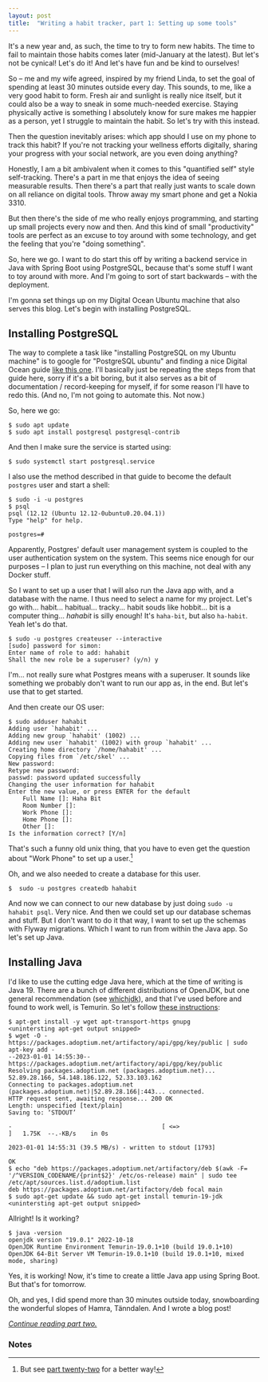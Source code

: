 ```yaml
---
layout: post
title:  "Writing a habit tracker, part 1: Setting up some tools"
---
```


It's a new year and, as such, the time to try to form new habits. The time to fail to maintain those habits comes later (mid-January at the latest). But let's not be cynical! Let's do it! And let's have fun and be kind to ourselves! 

So – me and my wife agreed, inspired by my friend Linda, to set the goal of spending at least 30 minutes outside every day. This sounds, to me, like a very good habit to form. Fresh air and sunlight is really nice itself, but it could also be a way to sneak in some much-needed exercise. Staying physically active is something I absolutely know for sure makes me happier as a person, yet I struggle to maintain the habit. So let's try with this instead. 

Then the question inevitably arises: which app should I use on my phone to track this habit? If you're not tracking your wellness efforts digitally, sharing your progress with your social network, are you even doing anything?

Honestly, I am a bit ambivalent when it comes to this "quantified self" style self-tracking. There's a part in me that enjoys the idea of seeing measurable results. Then there's a part that really just wants to scale down on all reliance on digital tools. Throw away my smart phone and get a Nokia 3310. 

But then there's the side of me who really enjoys programming, and starting up small projects every now and then. And this kind of small "productivity" tools are perfect as an excuse to toy around with some technology, and get the feeling that you're "doing something". 

So, here we go. I want to do start this off by writing a backend service in Java with Spring Boot using PostgreSQL, because that's some stuff I want to toy around with more. And I'm going to sort of start backwards – with the deployment.   

I'm gonna set things up on my Digital Ocean Ubuntu machine that also serves this blog. Let's begin with installing PostgreSQL.

## Installing PostgreSQL

The way to complete a task like "installing PostgreSQL on my Ubuntu machine" is to google for "PostgreSQL ubuntu" and finding a nice Digital Ocean guide [like this one](https://www.digitalocean.com/community/tutorials/how-to-install-postgresql-on-ubuntu-20-04-quickstart). I'll basically just be repeating the steps from that guide here, sorry if it's a bit boring, but it also serves as a bit of documentation / record-keeping for myself, if for some reason I'll have to redo this. (And no, I'm not going to automate this. Not now.) 

So, here we go:

```shell
$ sudo apt update
$ sudo apt install postgresql postgresql-contrib
```

And then I make sure the service is started using:

```shell
$ sudo systemctl start postgresql.service
```

I also use the method described in that guide to become the default `postgres` user and start a shell:

```shell
$ sudo -i -u postgres
$ psql
psql (12.12 (Ubuntu 12.12-0ubuntu0.20.04.1))
Type "help" for help.

postgres=#
```

Apparently, Postgres' default user management system is coupled to the user authentication system on the system. This seems nice enough for our purposes – I plan to just run everything on this machine, not deal with any Docker stuff. 

So I want to set up a user that I will also run the Java app with, and a database with the name. I thus need to select a name for my project. Let's go with... habit... habitual... tracky... habit souds like hobbit... bit is a computer thing... *hahabit* is silly enough! It's `haha-bit`, but also `ha-habit`. Yeah let's do that. 

```shell
$ sudo -u postgres createuser --interactive
[sudo] password for simon:
Enter name of role to add: hahabit
Shall the new role be a superuser? (y/n) y
```
I'm... not really sure what Postgres means with a superuser. It sounds like something we probably don't want to run our app as, in the end. But let's use that to get started.

And then create our OS user:
```shell
$ sudo adduser hahabit
Adding user `hahabit' ...
Adding new group `hahabit' (1002) ...
Adding new user `hahabit' (1002) with group `hahabit' ...
Creating home directory `/home/hahabit' ...
Copying files from `/etc/skel' ...
New password:
Retype new password:
passwd: password updated successfully
Changing the user information for hahabit
Enter the new value, or press ENTER for the default
	Full Name []: Haha Bit
	Room Number []:
	Work Phone []:
	Home Phone []:
	Other []:
Is the information correct? [Y/n]
```

That's such a funny old unix thing, that you have to even get the question about "Work Phone" to set up a user.[^1]

Oh, and we also needed to create a database for this user.

```shell
$  sudo -u postgres createdb hahabit
```

And now we can connect to our new database by just doing `sudo -u hahabit psql`. Very nice. And then we could set up our database schemas and stuff. But I don't want to do it that way, I want to set up the schemas with Flyway migrations. Which I want to run from within the Java app. So let's set up Java.

## Installing Java

I'd like to use the cutting edge Java here, which at the time of writing is Java 19. There are a bunch of different distributions of OpenJDK, but one general recommendation (see [whichjdk](https://whichjdk.com/)), and that I've used before and found to work well, is Temurin. So let's follow [these instructions](https://adoptium.net/blog/2021/12/eclipse-temurin-linux-installers-available/):  

```shell
$ apt-get install -y wget apt-transport-https gnupg
<unintersting apt-get output snipped>
$ wget -O - https://packages.adoptium.net/artifactory/api/gpg/key/public | sudo apt-key add -
--2023-01-01 14:55:30--  https://packages.adoptium.net/artifactory/api/gpg/key/public
Resolving packages.adoptium.net (packages.adoptium.net)... 52.89.28.166, 54.148.186.122, 52.33.103.162
Connecting to packages.adoptium.net (packages.adoptium.net)|52.89.28.166|:443... connected.
HTTP request sent, awaiting response... 200 OK
Length: unspecified [text/plain]
Saving to: ‘STDOUT’

-                                          [ <=>                                                                         ]   1.75K  --.-KB/s    in 0s

2023-01-01 14:55:31 (39.5 MB/s) - written to stdout [1793]

OK
$ echo "deb https://packages.adoptium.net/artifactory/deb $(awk -F= '/^VERSION_CODENAME/{print$2}' /etc/os-release) main" | sudo tee /etc/apt/sources.list.d/adoptium.list
deb https://packages.adoptium.net/artifactory/deb focal main
$ sudo apt-get update && sudo apt-get install temurin-19-jdk
<unintersting apt-get output snipped>
```

Allright! Is it working?

```shell
$ java -version
openjdk version "19.0.1" 2022-10-18
OpenJDK Runtime Environment Temurin-19.0.1+10 (build 19.0.1+10)
OpenJDK 64-Bit Server VM Temurin-19.0.1+10 (build 19.0.1+10, mixed mode, sharing)
```

Yes, it is working! Now, it's time to create a little Java app using Spring Boot. But that's for tomorrow.

Oh, and yes, I did spend more than 30 minutes outside today, snowboarding the wonderful slopes of Hamra, Tänndalen. And I wrote a blog post! 

_[Continue reading part two.](/2023/01/02/habit-tracker-part-two-spring-boot.html)_

### Notes

[^1]: But see [part twenty-two](/2023/01/22/habit-tracker-deploying-the-jar.html) for a better way!
